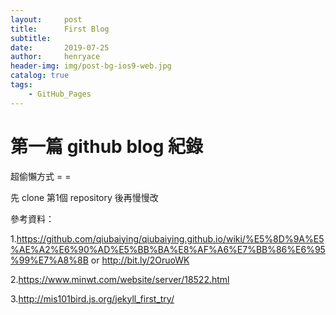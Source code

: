 ```yaml
---
layout:     post
title:      First Blog
subtitle:   
date:       2019-07-25
author:     henryace
header-img: img/post-bg-ios9-web.jpg
catalog: true
tags:
    - GitHub_Pages
---
```

# 第一篇 github blog 紀錄

超偷懶方式 = =

先 clone 第1個 repository 後再慢慢改

參考資料：

1.<https://github.com/qiubaiying/qiubaiying.github.io/wiki/%E5%8D%9A%E5%AE%A2%E6%90%AD%E5%BB%BA%E8%AF%A6%E7%BB%86%E6%95%99%E7%A8%8B> or <http://bit.ly/2OruoWK>

2.<https://www.minwt.com/website/server/18522.html>

3.<http://mis101bird.js.org/jekyll_first_try/>